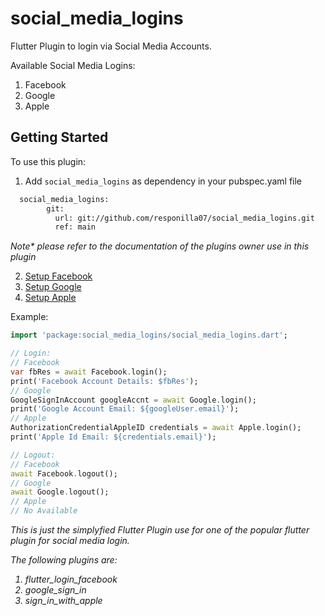 # social_media_logins

<!-- [![pub package](https://img.shields.io/pub/v/social_media_logins)](https://pub.dartlang.org/packages/social_media_logins) -->
<!-- ![Analyze & Test](https://github.com/Innim/flutter_login_facebook/actions/workflows/dart.yml/badge.svg?branch=master) -->

Flutter Plugin to login via Social Media Accounts.

Available Social Media Logins:

1. Facebook
2. Google
3. Apple

## Getting Started

To use this plugin:

1. Add `social_media_logins` as dependency in your pubspec.yaml file

```xml
  social_media_logins:
        git:
          url: git://github.com/responilla07/social_media_logins.git
          ref: main
```
<em>Note* please refer to the documentation of the plugins owner use in this plugin</em>

2. [Setup Facebook](https://pub.dev/packages/flutter_login_facebook#getting-started)
3. [Setup Google](https://pub.dev/packages/google_sign_in)
4. [Setup Apple](https://pub.dev/packages/sign_in_with_apple#integration)

Example: 

```dart
import 'package:social_media_logins/social_media_logins.dart';

// Login:
// Facebook
var fbRes = await Facebook.login();
print('Facebook Account Details: $fbRes');
// Google
GoogleSignInAccount googleAccnt = await Google.login();
print('Google Account Email: ${googleUser.email}');
// Apple
AuthorizationCredentialAppleID credentials = await Apple.login();
print('Apple Id Email: ${credentials.email}');

// Logout:
// Facebook
await Facebook.logout();
// Google
await Google.logout();
// Apple
// No Available
```

<em>This is just the simplyfied Flutter Plugin use for one of the popular flutter plugin for social media login. 

The following plugins are:
1. flutter_login_facebook
2. google_sign_in
3. sign_in_with_apple
</em>
